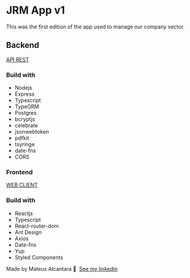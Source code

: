 # JRM App v1

This was the first edition of the app used to manage our company sector. 

## Backend

[API REST](https://github.com/mat-alcantara/jrm-api)

### Build with
 - Nodejs
 - Express
 - Typescript
 - TypeORM
 - Postgres
 - bcryptjs
 - celebrate
 - jsonwebtoken
 - pdfkit
 - tsyringe
 - date-fns
 - CORS

### Frontend

[WEB CLIENT](https://github.com/mat-alcantara/jrm-web)

### Build with
 - Reactjs
 - Typescript
 - React-router-dom
 - Ant Design
 - Axios
 - Date-fns
 - Yup
 - Styled Components


Made by Mateus Alcantara 👋 &nbsp;[See my linkedin](https://www.linkedin.com/in/mat-alcantara/)
